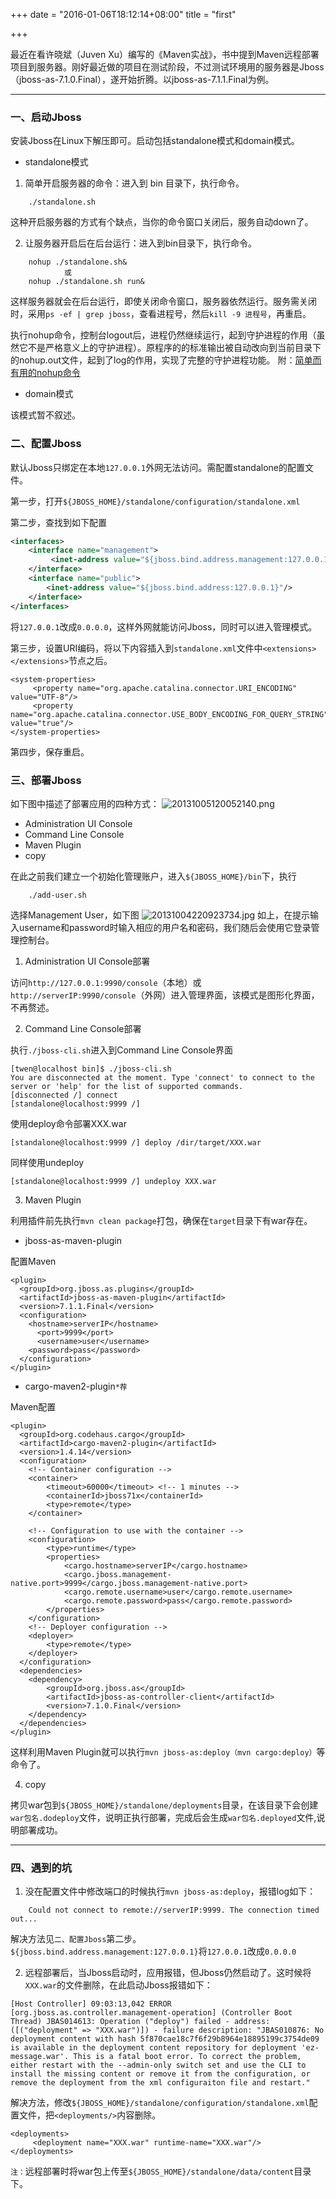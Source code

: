 +++
date = "2016-01-06T18:12:14+08:00"
title = "first"

+++

最近在看许晓斌（Juven Xu）编写的《Maven实战》，书中提到Maven远程部署项目到服务器。刚好最近做的项目在测试阶段，不过测试环境用的服务器是Jboss（jboss-as-7.1.0.Final），遂开始折腾。以jboss-as-7.1.1.Final为例。

----------

### 一、启动Jboss
安装Jboss在Linux下解压即可。启动包括standalone模式和domain模式。

- standalone模式

1. 简单开启服务器的命令：进入到 bin 目录下，执行命令。

```
    ./standalone.sh
``` 
这种开启服务器的方式有个缺点，当你的命令窗口关闭后，服务自动down了。

2. 让服务器开启后在后台运行：进入到bin目录下，执行命令。

```
    nohup ./standalone.sh&
            或
    nohup ./standalone.sh run&
```
这样服务器就会在后台运行，即使关闭命令窗口，服务器依然运行。服务需关闭时，采用``ps -ef | grep jboss``，查看进程号，然后``kill -9 进程号``，再重启。

执行nohup命令，控制台logout后，进程仍然继续运行，起到守护进程的作用（虽然它不是严格意义上的守护进程）。原程序的的标准输出被自动改向到当前目录下的nohup.out文件，起到了log的作用，实现了完整的守护进程功能。
附：[简单而有用的nohup命令](http://www.cnblogs.com/kapok/archive/2005/11/23/283108.html)

- domain模式

该模式暂不叙述。

### 二、配置Jboss
默认Jboss只绑定在本地``127.0.0.1``外网无法访问。需配置standalone的配置文件。

第一步，打开``${JBOSS_HOME}/standalone/configuration/standalone.xml``

第二步，查找到如下配置
```xml
<interfaces>
    <interface name="management">
         <inet-address value="${jboss.bind.address.management:127.0.0.1}"/>
    </interface>
    <interface name="public">
        <inet-address value="${jboss.bind.address:127.0.0.1}"/>
    </interface>
</interfaces>
```
将``127.0.0.1``改成``0.0.0.0``，这样外网就能访问Jboss，同时可以进入管理模式。

第三步，设置URI编码，将以下内容插入到``standalone.xml``文件中``<extensions></extensions>``节点之后。
```
<system-properties>
     <property name="org.apache.catalina.connector.URI_ENCODING" value="UTF-8"/>
     <property name="org.apache.catalina.connector.USE_BODY_ENCODING_FOR_QUERY_STRING" value="true"/>
</system-properties>
```
第四步，保存重启。

### 三、部署Jboss
如下图中描述了部署应用的四种方式：
![20131005120052140.png][1]
- Administration UI Console
- Command Line Console
- Maven Plugin
- copy

在此之前我们建立一个初始化管理账户，进入``${JBOSS_HOME}/bin``下，执行
```
    ./add-user.sh 
```
选择Management User，如下图
![20131004220923734.jpg][2]
如上，在提示输入username和password时输入相应的用户名和密码，我们随后会使用它登录管理控制台。

1. Administration UI Console部署

访问``http://127.0.0.1:9990/console``（本地）或``http://serverIP:9990/console``（外网）进入管理界面，该模式是图形化界面，不再赘述。

2. Command Line Console部署

执行``./jboss-cli.sh``进入到Command Line Console界面
```
[twen@localhost bin]$ ./jboss-cli.sh  
You are disconnected at the moment. Type 'connect' to connect to the server or 'help' for the list of supported commands.  
[disconnected /] connect   
[standalone@localhost:9999 /]
```
使用deploy命令部署XXX.war
```
[standalone@localhost:9999 /] deploy /dir/target/XXX.war
``` 
同样使用undeploy
```
[standalone@localhost:9999 /] undeploy XXX.war
```

3. Maven Plugin

利用插件前先执行``mvn clean package``打包，确保在``target``目录下有war存在。
- jboss-as-maven-plugin

配置Maven
```
<plugin>
  <groupId>org.jboss.as.plugins</groupId>
  <artifactId>jboss-as-maven-plugin</artifactId>
  <version>7.1.1.Final</version>
  <configuration>
	<hostname>serverIP</hostname>
	  <port>9999</port>
	  <username>user</username>
	<password>pass</password>
  </configuration>
</plugin>
```

- cargo-maven2-plugin``*荐``

Maven配置
```
<plugin>
  <groupId>org.codehaus.cargo</groupId>
  <artifactId>cargo-maven2-plugin</artifactId>
  <version>1.4.14</version>
  <configuration>
	<!-- Container configuration -->
	<container>
		<timeout>60000</timeout> <!-- 1 minutes -->
		<containerId>jboss71x</containerId>
		<type>remote</type>
	</container>

	<!-- Configuration to use with the container -->
	<configuration>
		<type>runtime</type>
		<properties>
			<cargo.hostname>serverIP</cargo.hostname>
			<cargo.jboss.management-native.port>9999</cargo.jboss.management-native.port>
			<cargo.remote.username>user</cargo.remote.username>
			<cargo.remote.password>pass</cargo.remote.password>
		</properties>
	</configuration>
	<!-- Deployer configuration -->
	<deployer>
		<type>remote</type>
	</deployer>
  </configuration>
  <dependencies>
	<dependency>
		<groupId>org.jboss.as</groupId>
		<artifactId>jboss-as-controller-client</artifactId>
		<version>7.1.0.Final</version>
	</dependency>
  </dependencies>
</plugin>
```

这样利用Maven Plugin就可以执行``mvn jboss-as:deploy（mvn cargo:deploy）``等命令了。

4. copy

拷贝war包到``${JBOSS_HOME}/standalone/deployments``目录，在该目录下会创建``war包名.dodeploy``文件，说明正执行部署，完成后会生成``war包名.deployed``文件,说明部署成功。


--------------

### 四、遇到的坑

1. 没在配置文件中修改端口的时候执行``mvn jboss-as:deploy``，报错log如下：
```
    Could not connect to remote://serverIP:9999. The connection timed out...
```
解决方法见``二、配置Jboss``第二步。``${jboss.bind.address.management:127.0.0.1}``将``127.0.0.1``改成``0.0.0.0``

2. 远程部署后，当Jboss启动时，应用报错，但Jboss仍然启动了。这时候将``XXX.war``的文件删除，在此启动Jboss报错如下：
```
[Host Controller] 09:03:13,042 ERROR [org.jboss.as.controller.management-operation] (Controller Boot Thread) JBAS014613: Operation ("deploy") failed - address: ([("deployment" => "XXX.war")]) - failure description: "JBAS010876: No deployment content with hash 5f870cae18c7f6f29b8964e18895199c3754de09 is available in the deployment content repository for deployment 'ez-message.war'. This is a fatal boot error. To correct the problem, either restart with the --admin-only switch set and use the CLI to install the missing content or remove it from the configuration, or remove the deployment from the xml configuraiton file and restart."
```
解决方法，修改``${JBOSS_HOME}/standalone/configuration/standalone.xml``配置文件，把``<deployments/>``内容删除。
```
<deployments>
     <deployment name="XXX.war" runtime-name="XXX.war"/>
</deployments>
```
``注：``远程部署时将war包上传至``${JBOSS_HOME}/standalone/data/content``目录下。

　　


  [1]: http://twentwo.cn/usr/uploads/2015/07/1401213823.png
  [2]: http://twentwo.cn/usr/uploads/2015/07/1485886833.jpg